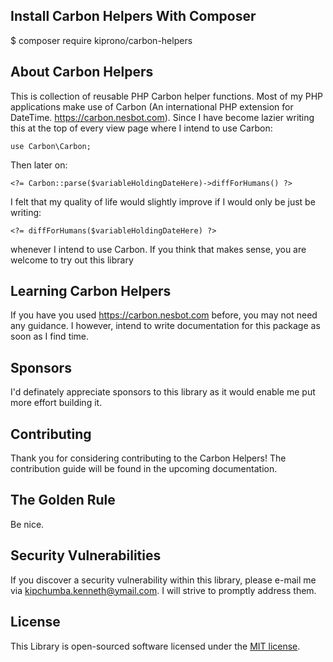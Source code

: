 ## Install Carbon Helpers With Composer

   $ composer require kiprono/carbon-helpers


## About Carbon Helpers

This is collection of reusable PHP Carbon helper functions. Most
of my PHP applications make use of Carbon (An international PHP extension for DateTime. https://carbon.nesbot.com). Since I have become lazier writing this at the top of every view page where I intend to use Carbon:

    use Carbon\Carbon;

Then later on:

    <?= Carbon::parse($variableHoldingDateHere)->diffForHumans() ?>

I felt that my quality of life would slightly improve if I would only be just be writing:

    <?= diffForHumans($variableHoldingDateHere) ?>


whenever I intend to use Carbon. If you think that makes sense, you are welcome to try out this library

## Learning Carbon Helpers

If you have you used https://carbon.nesbot.com before, you may not need any guidance. 
I however, intend to write documentation for this package as soon as I find time.

## Sponsors

I'd definately appreciate sponsors to this library as it would enable me put more effort building it.

## Contributing

Thank you for considering contributing to the Carbon Helpers! The contribution guide will be found in the upcoming documentation.

## The Golden Rule

Be nice.

## Security Vulnerabilities

If you discover a security vulnerability within this library, please e-mail me via [kipchumba.kenneth@ymail.com](mailto:kipchumba.kenneth@ymail.com). I will strive to promptly address them.

## License

This Library is open-sourced software licensed under the [MIT license](https://opensource.org/licenses/MIT).

